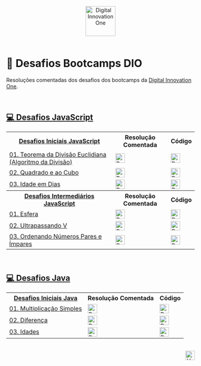 <div id="top" align="center">
  <a href="https://www.dio.me/">
    <img alt="Digital Innovation One" height="80" src="https://hermes.digitalinnovation.one/assets/diome/logo.svg">
  </a>
</div>
<br>

# 🚀 Desafios Bootcamps DIO
Resoluções comentadas dos desafios dos bootcamps da [Digital Innovation One](https://www.dio.me/).

<br>

<h2>
  <a href="https://github.com/elidianaandrade/dio-desafios-bootcamps/tree/main/desafios-javascript/desafios-iniciais-javascript">
   💻 Desafios JavaScript
  </a>
</h2>
<table>
    <!-- DESAFIOS INICIAIS JAVASCRIPT -->
    <!-- LINHA 0 -->
    <tr>
        <th>
           <a href="https://github.com/elidianaandrade/dio-desafios-bootcamps/tree/main/desafios-javascript/desafios-iniciais-javascript">
             Desafios Iniciais JavaScript
           </a>
        </th>
        <th>Resolução Comentada</th>
        <th>Código</th>
    </tr>
    <!-- LINHA 1 -->
    <tr>
        <td>
           <a href="https://github.com/elidianaandrade/dio-desafios-bootcamps/tree/main/desafios-javascript/desafios-iniciais-javascript/desafio-01-teorema-da-divisao-euclidiana">
            01. Teorema da Divisão Euclidiana (Algoritmo da Divisão)
           </a>
        </td>
        <td>
           <a href="https://github.com/elidianaandrade/dio-desafios-bootcamps/blob/main/desafios-javascript/desafios-iniciais-javascript/desafio-01-teorema-da-divisao-euclidiana/resolucao-comentada.md">
             <img alt="Resolução Comentada" height="25" src="https://img.shields.io/badge/✅%20Ver%20Resolução%20Comentada-5058A1?style=for-the-badge&logo=none">
           </a>
        </td>
        <td>
          <a href="https://github.com/elidianaandrade/dio-desafios-bootcamps/blob/main/desafios-javascript/desafios-iniciais-javascript/desafio-01-teorema-da-divisao-euclidiana/resolucao-codigo.js">
            <img alt="Resolução Código" height="25" src="https://img.shields.io/badge/Ver%20Código-30A3DC?style=for-the-badge&logo=none">
          </a>
        </td>    
     </tr>
    <!-- LINHA 2 -->
     <tr>
       <td>
           <a href="https://github.com/elidianaandrade/dio-desafios-bootcamps/tree/main/desafios-javascript/desafios-iniciais-javascript/desafio-02-quadrado-e-ao-cubo">
            02. Quadrado e ao Cubo
           </a>
        <td>
           <a href="https://github.com/elidianaandrade/dio-desafios-bootcamps/blob/main/desafios-javascript/desafios-iniciais-javascript/desafio-02-quadrado-e-ao-cubo/resolucao-comentada.md">
             <img alt="Resolução Comentada" height="25" src="https://img.shields.io/badge/✅%20Ver%20Resolução%20Comentada-5058A1?style=for-the-badge&logo=none">
           </a>
        </td>
        <td>
          <a href="https://github.com/elidianaandrade/dio-desafios-bootcamps/blob/main/desafios-javascript/desafios-iniciais-javascript/desafio-02-quadrado-e-ao-cubo/resolucao-codigo.js">
            <img alt="Resolução Código" height="25" src="https://img.shields.io/badge/Ver%20Código-30A3DC?style=for-the-badge&logo=none">
          </a>
        </td>
     </tr>
     <!-- LINHA 3 -->
     <tr>
        <td>
           <a href="https://github.com/elidianaandrade/dio-desafios-bootcamps/tree/main/desafios-javascript/desafios-iniciais-javascript/desafio-03-idade-em-dias">
            03. Idade em Dias
           </a>
        </td>
        <td>
           <a href="https://github.com/elidianaandrade/dio-desafios-bootcamps/blob/main/desafios-javascript/desafios-iniciais-javascript/desafio-03-idade-em-dias/resolucao-comentada.md">
             <img alt="Resolução Comentada" height="25" src="https://img.shields.io/badge/✅%20Ver%20Resolução%20Comentada-5058A1?style=for-the-badge&logo=none">
           </a>
        </td>
        <td>
          <a href="https://github.com/elidianaandrade/dio-desafios-bootcamps/blob/main/desafios-javascript/desafios-iniciais-javascript/desafio-03-idade-em-dias/resolucao-codigo.js">
            <img alt="Resolução Código" height="25" src="https://img.shields.io/badge/Ver%20Código-30A3DC?style=for-the-badge&logo=none">
          </a>
        </td>
     </tr>
     <!-- DESAFIOS INTERMEDIÁRIOS JAVASCRIPT -->
     <!-- LINHA 0 -->
     <tr>
        <th>
           <a href="https://github.com/elidianaandrade/dio-desafios-bootcamps/tree/main/desafios-javascript/desafios-intermediarios-javascript">
             Desafios Intermediários JavaScript
           </a>
        </th>
        <th>Resolução Comentada</th>
        <th>Código</th>
    </tr>
    <!-- LINHA 1 -->
    <tr>
        <td>
           <a href="https://github.com/elidianaandrade/dio-desafios-bootcamps/tree/main/desafios-javascript/desafios-intermediarios-javascript/desafio-01-esfera">
            01. Esfera
           </a>
        </td>
        <td>
           <a href="https://github.com/elidianaandrade/dio-desafios-bootcamps/blob/main/desafios-javascript/desafios-intermediarios-javascript/desafio-01-esfera/resolucao-comentada.md">
             <img alt="Resolução Comentada" height="25" src="https://img.shields.io/badge/✅%20Ver%20Resolução%20Comentada-5058A1?style=for-the-badge&logo=none">
           </a>
        </td>
        <td>
          <a href="https://github.com/elidianaandrade/dio-desafios-bootcamps/blob/main/desafios-javascript/desafios-intermediarios-javascript/desafio-01-esfera/resolucao-codigo.js">
            <img alt="Resolução Código" height="25" src="https://img.shields.io/badge/Ver%20Código-30A3DC?style=for-the-badge&logo=none">
          </a>
        </td>    
     </tr>
     <!-- LINHA 2 -->
     <tr>
        <td>
           <a href="https://github.com/elidianaandrade/dio-desafios-bootcamps/tree/main/desafios-javascript/desafios-intermediarios-javascript/desafio-02-ultrapassando-v">
             02. Ultrapassando V
           </a>
        </td>
        <td>
           <a href="https://github.com/elidianaandrade/dio-desafios-bootcamps/blob/main/desafios-javascript/desafios-intermediarios-javascript/desafio-02-ultrapassando-v/resolucao-comentada.md">
             <img alt="Resolução Comentada" height="25" src="https://img.shields.io/badge/✅%20Ver%20Resolução%20Comentada-5058A1?style=for-the-badge&logo=none">
           </a>
        </td>
        <td>
          <a href="https://github.com/elidianaandrade/dio-desafios-bootcamps/blob/main/desafios-javascript/desafios-intermediarios-javascript/desafio-02-ultrapassando-v/resolucao-codigo.js">
            <img alt="Resolução Código" height="25" src="https://img.shields.io/badge/Ver%20Código-30A3DC?style=for-the-badge&logo=none">
          </a>
        </td>    
     </tr>
     <!-- LINHA 3 -->
     <tr>
        <td>
           <a href="https://github.com/elidianaandrade/dio-desafios-bootcamps/tree/main/desafios-javascript/desafios-intermediarios-javascript/desafio-03-ordenando-numeros-pares-e-impares">
             03. Ordenando Números Pares e Ímpares
           </a>
        </td>
        <td>
           <a href="https://github.com/elidianaandrade/dio-desafios-bootcamps/blob/main/desafios-javascript/desafios-intermediarios-javascript/desafio-03-ordenando-numeros-pares-e-impares/resolucao-comentada.md">
             <img alt="Resolução Comentada" height="25" src="https://img.shields.io/badge/✅%20Ver%20Resolução%20Comentada-5058A1?style=for-the-badge&logo=none">
           </a>
        </td>
        <td>
          <a href="https://github.com/elidianaandrade/dio-desafios-bootcamps/blob/main/desafios-javascript/desafios-intermediarios-javascript/desafio-03-ordenando-numeros-pares-e-impares/resolucao-codigo.js">
            <img alt="Resolução Código" height="25" src="https://img.shields.io/badge/Ver%20Código-30A3DC?style=for-the-badge&logo=none">
          </a>
        </td>    
     </tr>
</table>

<br>

<h2>
  <a href="https://github.com/elidianaandrade/dio-desafios-bootcamps/tree/main/desafios-java/desafios-iniciais-java">
   💻 Desafios Java
  </a>
</h2>
<table>
    <!-- DESAFIOS INICIAIS JAVA -->
    <!-- LINHA 0 -->
    <tr>
        <th>
           <a href="https://github.com/elidianaandrade/dio-desafios-bootcamps/tree/main/desafios-java/desafios-iniciais-java">
             Desafios Iniciais Java
           </a>
        </th>
        <th>Resolução Comentada</th>
        <th>Código</th>
    </tr>
    <!-- LINHA 1 -->
    <tr>
        <td>
           <a href="https://github.com/elidianaandrade/dio-desafios-bootcamps/tree/main/desafios-java/desafios-iniciais-java/desafio-01-multiplicacao-simples">
            01. Multiplicação Simples
           </a>
        </td>
        <td>
           <a href="https://github.com/elidianaandrade/dio-desafios-bootcamps/blob/main/desafios-java/desafios-iniciais-java/desafio-01-multiplicacao-simples/resolucao-comentada.md">
             <img alt="Resolução Comentada" height="25" src="https://img.shields.io/badge/✅%20Ver%20Resolução%20Comentada-5058A1?style=for-the-badge&logo=none">
           </a>
        </td>
        <td>
          <a href="https://github.com/elidianaandrade/dio-desafios-bootcamps/blob/main/desafios-java/desafios-iniciais-java/desafio-01-multiplicacao-simples/resolucao-codigo.java">
            <img alt="Resolução Código" height="25" src="https://img.shields.io/badge/Ver%20Código-30A3DC?style=for-the-badge&logo=none">
          </a>
        </td>    
     </tr>
    <!-- LINHA 2 -->
     <tr>
       <td>
           <a href="https://github.com/elidianaandrade/dio-desafios-bootcamps/tree/main/desafios-java/desafios-iniciais-java/desafio-02-diferenca">
            02. Diferença
           </a>
        <td>
           <a href="https://github.com/elidianaandrade/dio-desafios-bootcamps/blob/main/desafios-java/desafios-iniciais-java/desafio-02-diferenca/resolucao-comentada.md">
             <img alt="Resolução Comentada" height="25" src="https://img.shields.io/badge/✅%20Ver%20Resolução%20Comentada-5058A1?style=for-the-badge&logo=none">
           </a>
        </td>
        <td>
          <a href="https://github.com/elidianaandrade/dio-desafios-bootcamps/blob/main/desafios-java/desafios-iniciais-java/desafio-02-diferenca/resolucao-codigo.java">
            <img alt="Resolução Código" height="25" src="https://img.shields.io/badge/Ver%20Código-30A3DC?style=for-the-badge&logo=none">
          </a>
        </td>
     </tr>
     <!-- LINHA 3 -->
     <tr>
        <td>
           <a href="https://github.com/elidianaandrade/dio-desafios-bootcamps/tree/main/desafios-java/desafios-iniciais-java/desafio-03-idades">
            03. Idades
           </a>
        </td>
        <td>
           <a href="https://github.com/elidianaandrade/dio-desafios-bootcamps/blob/main/desafios-java/desafios-iniciais-java/desafio-03-idades/resolucao-comentada.md">
             <img alt="Resolução Comentada" height="25" src="https://img.shields.io/badge/✅%20Ver%20Resolução%20Comentada-5058A1?style=for-the-badge&logo=none">
           </a>
        </td>
        <td>
          <a href="https://github.com/elidianaandrade/dio-desafios-bootcamps/blob/main/desafios-java/desafios-iniciais-java/desafio-03-idades/resolucao-codigo.java">
            <img alt="Resolução Código" height="25" src="https://img.shields.io/badge/Ver%20Código-30A3DC?style=for-the-badge&logo=none">
          </a>
        </td>
     </tr>
</table>

<br>

<div align="right">
  <a href="#top">
    <img alt="Up" height="25" src="https://raw.githubusercontent.com/FortAwesome/Font-Awesome/6.x/svgs/solid/angle-up.svg">
  </a>
</div>
